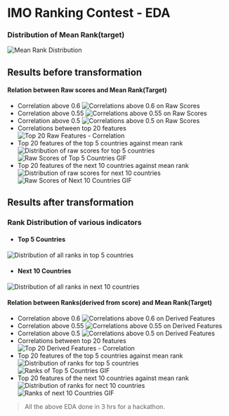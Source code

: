# IMO Ranking Contest - EDA

### Distribution of Mean Rank(target)
![Mean Rank Distribution](https://github.com/yasarc4/IMO_Ranking/blob/master/Plots/MeanRank%20Distribution.png)

## Results before transformation
#### Relation between Raw scores and Mean Rank(Target)
 * Correlation above 0.6
 ![Correlations above 0.6 on Raw Scores](https://github.com/yasarc4/IMO_Ranking/blob/master/Plots/above_60_direct.png)
 * Correlation above 0.55
 ![Correlations above 0.55 on Raw Scores](https://github.com/yasarc4/IMO_Ranking/blob/master/Plots/above_55_direct.png)
 * Correlation above 0.5
 ![Correlations above 0.5 on Raw Scores](https://github.com/yasarc4/IMO_Ranking/blob/master/Plots/above_50_direct.png)
 * Correlations between top 20 features
 ![Top 20 Raw Features - Correlation](https://github.com/yasarc4/IMO_Ranking/blob/master/Plots/top_20_features_direct.png)
 * Top 20 features of the top 5 countries against mean rank
 ![Distribution of raw scores for top 5 countries](https://github.com/yasarc4/IMO_Ranking/blob/master/Plots/Top_Countries_Scores.png)
 ![Raw Scores of Top 5 Countries GIF](https://github.com/yasarc4/IMO_Ranking/blob/master/Plots/Top_Features_scores.gif)
 * Top 20 features of the next 10 countries against mean rank
 ![Distribution of raw scores for next 10 countries](https://github.com/yasarc4/IMO_Ranking/blob/master/Plots/Top_Countries_Scores2.png)
 ![Raw Scores of Next 10 Countries GIF](https://github.com/yasarc4/IMO_Ranking/blob/master/Plots/Top_Features2_scores.gif)
 
## Results after transformation
### Rank Distribution of various indicators
 * #### Top 5 Countries
 ![Distribution of all ranks in top 5 countries](https://github.com/yasarc4/IMO_Ranking/blob/master/Plots/Rank%20Distribution%20Top%205.png)
 * #### Next 10 Countries
 ![Distribution of all ranks in next 10 countries](https://github.com/yasarc4/IMO_Ranking/blob/master/Plots/Rank%20Distribution%20Next%2010.png)
#### Relation between Ranks(derived from score) and Mean Rank(Target)
 * Correlation above 0.6
 ![Correlations above 0.6 on Derived Features](https://github.com/yasarc4/IMO_Ranking/blob/master/Plots/above_60.png)
 * Correlation above 0.55
 ![Correlations above 0.55 on Derived Features](https://github.com/yasarc4/IMO_Ranking/blob/master/Plots/above_55.png)
 * Correlation above 0.5
 ![Correlations above 0.5 on Derived Features](https://github.com/yasarc4/IMO_Ranking/blob/master/Plots/above_50.png)
 * Correlations between top 20 features
 ![Top 20 Derived Features - Correlation](https://github.com/yasarc4/IMO_Ranking/blob/master/Plots/Top_20_features_correlations.png)
 * Top 20 features of the top 5 countries against mean rank
 ![Distribution of ranks for top 5 countries](https://github.com/yasarc4/IMO_Ranking/blob/master/Plots/Top_Countries_Ranking.png)
 ![Ranks of Top 5 Countries GIF](https://github.com/yasarc4/IMO_Ranking/blob/master/Plots/Top_Features.gif)
 * Top 20 features of the next 10 countries against mean rank
 ![Distribution of ranks for nect 10 countries](https://github.com/yasarc4/IMO_Ranking/blob/master/Plots/Top_Countries_ranking2.png)
 ![Ranks of next 10 Countries GIF](https://github.com/yasarc4/IMO_Ranking/blob/master/Plots/Top_Features2.gif)
 
 > All the above EDA done in 3 hrs for a hackathon.
